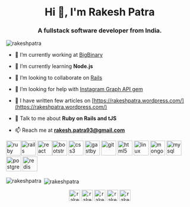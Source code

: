 <h1 align="center">Hi 👋, I'm Rakesh Patra</h1>
<h3 align="center">A fullstack software developer from India.</h3>

<p align="left"> <img src="https://komarev.com/ghpvc/?username=rakeshpatra" alt="rakeshpatra" /> </p>

- 🔭 I’m currently working at [BigBinary](https://www.bigbinary.com/)

- 🌱 I’m currently learning **Node.js**

- 👯 I’m looking to collaborate on [Rails](https://github.com/rails/rails)

- 🤝 I’m looking for help with [Instagram Graph API gem](https://github.com/rakeshpatra/instagram_graph_api)

- 📝 I have written few articles on [https://rakeshpatra.wordpress.com/](https://rakeshpatra.wordpress.com/)

- 💬 Talk to me about **Ruby on Rails and 
tJS**

- 📫 Reach me at **rakesh.patra93@gmail.com**

<p align="left"><img src="https://devicons.github.io/devicon/devicon.git/icons/ruby/ruby-original-wordmark.svg" alt="ruby" width="40" height="40"/><img src="https://devicons.github.io/devicon/devicon.git/icons/rails/rails-original-wordmark.svg" alt="rails" width="40" height="40"/> <img src="https://devicons.github.io/devicon/devicon.git/icons/react/react-original-wordmark.svg" alt="react" width="40" height="40"/><img src="https://devicons.github.io/devicon/devicon.git/icons/bootstrap/bootstrap-plain.svg" alt="bootstrap" width="40" height="40"/> <img src="https://devicons.github.io/devicon/devicon.git/icons/css3/css3-original-wordmark.svg" alt="css3" width="40" height="40"/> <img src="https://www.vectorlogo.zone/logos/gatsbyjs/gatsbyjs-icon.svg" alt="gastby" width="40" height="40"/> <img src="https://www.vectorlogo.zone/logos/git-scm/git-scm-icon.svg" alt="git" width="40" height="40"/> <img src="https://devicons.github.io/devicon/devicon.git/icons/html5/html5-original-wordmark.svg" alt="html5" width="40" height="40"/> <img src="https://devicons.github.io/devicon/devicon.git/icons/linux/linux-original.svg" alt="linux" width="40" height="40"/> <img src="https://devicons.github.io/devicon/devicon.git/icons/mongodb/mongodb-original-wordmark.svg" alt="mongodb" width="40" height="40"/> <img src="https://devicons.github.io/devicon/devicon.git/icons/mysql/mysql-original-wordmark.svg" alt="mysql" width="40" height="40"/> <img src="https://devicons.github.io/devicon/devicon.git/icons/postgresql/postgresql-original-wordmark.svg" alt="postgresql" width="40" height="40"/>  <img src="https://devicons.github.io/devicon/devicon.git/icons/redis/redis-original-wordmark.svg" alt="redis" width="40" height="40"/> </p><p><img align="left" src="https://github-readme-stats.vercel.app/api/top-langs/?username=rakeshpatra&layout=compact&hide=html" alt="rakeshpatra" /></p>

<p>&nbsp;<img align="center" src="https://github-readme-stats.vercel.app/api?username=rakeshpatra&show_icons=true" alt="rakeshpatra" /></p>

<p align="center">
<a href="https://twitter.com/rakeshpatra93" target="blank"><img align="center" src="https://cdn.jsdelivr.net/npm/simple-icons@3.0.1/icons/twitter.svg" alt="rakeshpatra93" height="30" width="30" /></a>
<a href="https://linkedin.com/in/rakesh-patra-03061435" target="blank"><img align="center" src="https://cdn.jsdelivr.net/npm/simple-icons@3.0.1/icons/linkedin.svg" alt="rakesh-patra-03061435" height="30" width="30" /></a>
<a href="https://stackoverflow.com/users/rakeshpatra" target="blank"><img align="center" src="https://cdn.jsdelivr.net/npm/simple-icons@3.0.1/icons/stackoverflow.svg" alt="rakeshpatra" height="30" width="30" /></a>
<a href="https://fb.com/rakesh.patra1993" target="blank"><img align="center" src="https://cdn.jsdelivr.net/npm/simple-icons@3.0.1/icons/facebook.svg" alt="rakesh.patra1993" height="30" width="30" /></a>
<a href="https://instagram.com/rakeshkpatra" target="blank"><img align="center" src="https://cdn.jsdelivr.net/npm/simple-icons@3.0.1/icons/instagram.svg" alt="rakeshkpatra" height="30" width="30" /></a>
</p>
